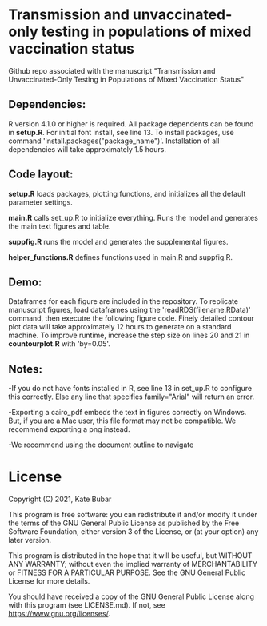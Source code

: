# Transmission and unvaccinated-only testing in populations of mixed vaccination status
Github repo associated with the manuscript "Transmission and Unvaccinated-Only Testing in Populations of Mixed Vaccination Status"

## Dependencies:
R version 4.1.0 or higher is required. All package dependents can be found in **setup.R**. For initial font install, see line 13. 
To install packages, use command 'install.packages("package_name")'. Installation of all dependencies will take approximately 1.5 hours.

## Code layout:

**setup.R** loads packages, plotting functions, and initializes all the default parameter settings.

**main.R** calls set_up.R to initialize everything. Runs the model and generates the main text figures and table.

**suppfig.R** runs the model and generates the supplemental figures.

**helper_functions.R** defines functions used in main.R and suppfig.R.

## Demo:
Dataframes for each figure are included in the repository. To replicate manuscript figures, load dataframes using the 'readRDS(filename.RData)' command, then executre the following figure code. 
Finely detailed contour plot data will take approximately 12 hours to generate on a standard machine. To improve runtime, increase the step size on lines 20 and 21 in **countourplot.R** with 'by=0.05'.


## Notes:

-If you do not have fonts installed in R, see line 13 in set_up.R to configure this correctly. Else any line that specifies family="Arial" will return an error.

-Exporting a cairo_pdf embeds the text in figures correctly on Windows. But, if you are a Mac user, this file format may not be compatible. We recommend exporting a png instead.

-We recommend using the document outline to navigate


# License

Copyright (C) 2021, Kate Bubar

This program is free software: you can redistribute it and/or modify
it under the terms of the GNU General Public License as published by
the Free Software Foundation, either version 3 of the License, or
(at your option) any later version.

This program is distributed in the hope that it will be useful,
but WITHOUT ANY WARRANTY; without even the implied warranty of
MERCHANTABILITY or FITNESS FOR A PARTICULAR PURPOSE.  See the
GNU General Public License for more details.

You should have received a copy of the GNU General Public License
along with this program (see LICENSE.md).  If not, see <https://www.gnu.org/licenses/>.
